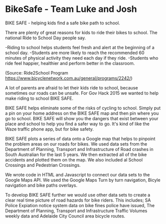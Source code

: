 # BikeSafe - Team Luke and Josh

BIKE SAFE - helping kids find a safe bike path to school.

There are plenty of great reasons for kids to ride their bikes to school. The national Ride to School Day people say.

-Riding to school helps students feel fresh and alert at the beginning of a school day.
-Students are more likely to reach the recommended 60 minutes of physical activity they need each day if they ride.
-Students who ride feel happier, healthier and perform better in the classroom.

(Source: Ride2School Program https://www.bicyclenetwork.com.au/general/programs/2242/)

A lot of parents are afraid to let their kids ride to school, because sometimes our roads can be unsafe. For Gov Hack 2015 we wanted to help make riding to school BIKE SAFE.  

BIKE SAFE helps eliminate some of the risks of cycling to school. Simply put a pin on your home address on the BIKE SAFE map and then pin where you go to school. BIKE SAFE will show you the dangers that exist between your place and school to help you find a safer way to go. It's kind of like the Waze traffic phone app, but for bike safety.

BIKE SAFE plots a series of data onto a Google map that helps to pinpoint the problem areas on our roads for bikes. We used data sets from the Department of Planning, Transport and Infrastructure of Road crashes in South Australian for the last 5 years. We then extracted all of the bike accidents and plotted them on the map. We also included al School Crossings and Pedestrian Crossings.

We wrote code in HTML and Javascript to connect our data sets to the Google Maps API. We used the Google Maps Turn by turn navigation, Bicyle navigation and  bike paths overlays.

To develop BIKE SAFE further we would use other data sets to create a clear real time picture of road hazards for bike riders. This includes; SA Police Expiation notice system data on bike fines police have issued, The Department of Planning, Transport and Infrastructure Traffic Volumes weekly data and Adelaide City Council area bicycle routes.
